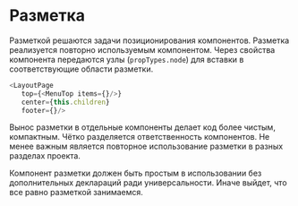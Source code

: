 # Разметка

Разметкой решаются задачи позиционирования компонентов. Разметка реализуется повторно используемым 
компонентом. Через свойства компонента передаются узлы (`propTypes.node`) для вставки в 
соответствующие области разметки.

```javascript
<LayoutPage
   top={<MenuTop items={}/>}
   center={this.children}
   footer={}/>
```

Вынос разметки в отдельные компоненты делает код более чистым, компактным. Чётко разделяется 
ответственность компонентов. Не менее важным является повторное использование разметки в разных 
разделах проекта.

Компонент разметки должен быть простым в использовании без дополнительных деклараций ради 
универсальности. Иначе выйдет, что все равно разметкой занимаемся. 
